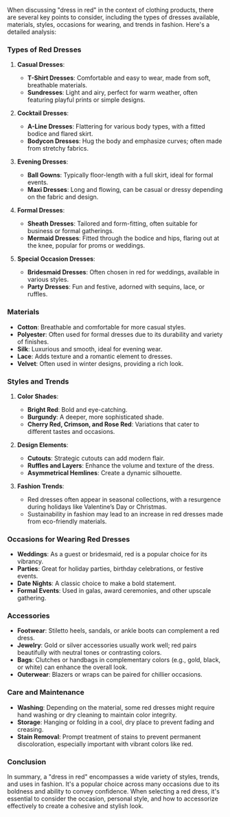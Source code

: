 When discussing "dress in red" in the context of clothing products, there are several key points to consider, including the types of dresses available, materials, styles, occasions for wearing, and trends in fashion. Here's a detailed analysis:

### Types of Red Dresses

1. **Casual Dresses**:
   - **T-Shirt Dresses**: Comfortable and easy to wear, made from soft, breathable materials.
   - **Sundresses**: Light and airy, perfect for warm weather, often featuring playful prints or simple designs.

2. **Cocktail Dresses**:
   - **A-Line Dresses**: Flattering for various body types, with a fitted bodice and flared skirt.
   - **Bodycon Dresses**: Hug the body and emphasize curves; often made from stretchy fabrics.

3. **Evening Dresses**:
   - **Ball Gowns**: Typically floor-length with a full skirt, ideal for formal events.
   - **Maxi Dresses**: Long and flowing, can be casual or dressy depending on the fabric and design.

4. **Formal Dresses**:
   - **Sheath Dresses**: Tailored and form-fitting, often suitable for business or formal gatherings.
   - **Mermaid Dresses**: Fitted through the bodice and hips, flaring out at the knee, popular for proms or weddings.

5. **Special Occasion Dresses**:
   - **Bridesmaid Dresses**: Often chosen in red for weddings, available in various styles.
   - **Party Dresses**: Fun and festive, adorned with sequins, lace, or ruffles.

### Materials

- **Cotton**: Breathable and comfortable for more casual styles.
- **Polyester**: Often used for formal dresses due to its durability and variety of finishes.
- **Silk**: Luxurious and smooth, ideal for evening wear.
- **Lace**: Adds texture and a romantic element to dresses.
- **Velvet**: Often used in winter designs, providing a rich look.

### Styles and Trends

1. **Color Shades**:
   - **Bright Red**: Bold and eye-catching.
   - **Burgundy**: A deeper, more sophisticated shade.
   - **Cherry Red, Crimson, and Rose Red**: Variations that cater to different tastes and occasions.

2. **Design Elements**:
   - **Cutouts**: Strategic cutouts can add modern flair.
   - **Ruffles and Layers**: Enhance the volume and texture of the dress.
   - **Asymmetrical Hemlines**: Create a dynamic silhouette.

3. **Fashion Trends**:
   - Red dresses often appear in seasonal collections, with a resurgence during holidays like Valentine’s Day or Christmas.
   - Sustainability in fashion may lead to an increase in red dresses made from eco-friendly materials.

### Occasions for Wearing Red Dresses

- **Weddings**: As a guest or bridesmaid, red is a popular choice for its vibrancy.
- **Parties**: Great for holiday parties, birthday celebrations, or festive events.
- **Date Nights**: A classic choice to make a bold statement.
- **Formal Events**: Used in galas, award ceremonies, and other upscale gathering.

### Accessories

- **Footwear**: Stiletto heels, sandals, or ankle boots can complement a red dress.
- **Jewelry**: Gold or silver accessories usually work well; red pairs beautifully with neutral tones or contrasting colors.
- **Bags**: Clutches or handbags in complementary colors (e.g., gold, black, or white) can enhance the overall look.
- **Outerwear**: Blazers or wraps can be paired for chillier occasions.

### Care and Maintenance

- **Washing**: Depending on the material, some red dresses might require hand washing or dry cleaning to maintain color integrity.
- **Storage**: Hanging or folding in a cool, dry place to prevent fading and creasing.
- **Stain Removal**: Prompt treatment of stains to prevent permanent discoloration, especially important with vibrant colors like red.

### Conclusion

In summary, a "dress in red" encompasses a wide variety of styles, trends, and uses in fashion. It's a popular choice across many occasions due to its boldness and ability to convey confidence. When selecting a red dress, it's essential to consider the occasion, personal style, and how to accessorize effectively to create a cohesive and stylish look.